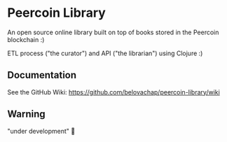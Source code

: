 # Peercoin Library

An open source online library built on top of books stored in the Peercoin blockchain :)

ETL process ("the curator") and API ("the librarian") using Clojure :)

## Documentation

See the GitHub Wiki: https://github.com/belovachap/peercoin-library/wiki

## Warning

"under development" :rocket:
